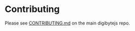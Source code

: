 # Contributing

Please see [CONTRIBUTING.md](https://github.com/digicontributer/digibyte-js/blob/master/CONTRIBUTING.md) on the main digibytejs repo.
